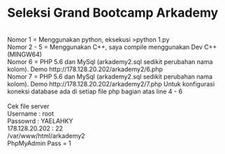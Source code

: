 # Seleksi Grand Bootcamp Arkademy
<br>
Nomor 1 = Menggunakan python, eksekusi >python 1.py
<br>
Nomor 2 - 5 = Menggunakan C++, saya compile menggunakan Dev C++ (MINGW64)
<br>
Nomor 6 = PHP 5.6 dan MySql (arkademy2.sql sedikit perubahan nama kolom). Demo http://178.128.20.202/arkademy2/6.php
<br>
Nomor 7 = PHP 5.6 dan MySql (arkademy2.sql sedikit perubahan nama kolom). Demo http://178.128.20.202/arkademy2/7.php
Untuk konfigurasi koneksi database ada di setiap file php bagian atas line 4 - 6 <br><br>
Cek file server<br>
Username : root<br>
Passowrd : YAELAHKY<br>
178.128.20.202 : 22<br>
/var/www/html/arkademy2<br>
PhpMyAdmin Pass = 1